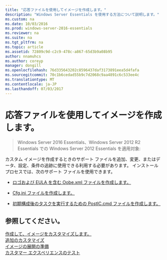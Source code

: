 ```yaml
---
title: "応答ファイルを使用してイメージを作成します。"
description: "Windows Server Essentials を使用する方法について説明します。"
ms.custom: na
ms.date: 10/03/2016
ms.prod: windows-server-2016-essentials
ms.reviewer: na
ms.suite: na
ms.tgt_pltfrm: na
ms.topic: article
ms.assetid: 72809c9d-c2c9-478c-a867-65d3b9a08b95
author: nnamuhcs
ms.author: coreyp
manager: dongill
ms.openlocfilehash: 76d335643202c8596437daf3173891eea5d4fafa
ms.sourcegitcommit: 70c1b6cedad55b9c7d2068c9aa4891c6c533ee4c
ms.translationtype: MT
ms.contentlocale: ja-JP
ms.lasthandoff: 07/03/2017
---
```

# <a name="create-an-image-by-using-answer-files"></a>応答ファイルを使用してイメージを作成します。

>Windows Server 2016 Essentials、Windows Server 2012 R2 Essentials での Windows Server 2012 Essentials を適用対象:

カスタム イメージを作成するときのサポート ファイルを追加、変更、またはデータ、設定、条件の追跡に使用できる利用する必要があります。 インストール プロセスでは、次のサポート ファイルを使用できます。  
  
-   [ロゴおよび EULA を含む Oobe.xml ファイルを作成します。](Create-the-Oobe.xml-File-Including-Logo-and-EULA.md)  
  
-   [Cfg.ini ファイルを作成します。](Create-the-Cfg.ini-File.md)  
  
-   [初期構成後のタスクを実行するための PostIC.cmd ファイルを作成します。](Create-the-PostIC.cmd-File-for-Running-Post-Initial-Configuration-Tasks.md)  
  
## <a name="see-also"></a>参照してください。  
 [作成して、イメージをカスタマイズします。](Creating-and-Customizing-the-Image.md)   
 [追加のカスタマイズ](Additional-Customizations.md)   
 [イメージの展開の準備](Preparing-the-Image-for-Deployment.md)   
 [カスタマー エクスペリエンスのテスト](Testing-the-Customer-Experience.md)